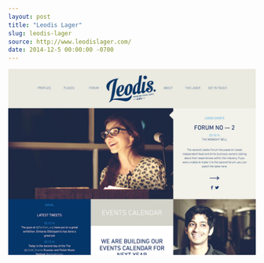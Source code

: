 ```yaml
---
layout: post
title: "Leodis Lager"
slug: leodis-lager
source: http://www.leodislager.com/
date: 2014-12-5 00:00:00 -0700
---
```


<img src="/screenshots/leodis-lager.jpg">
